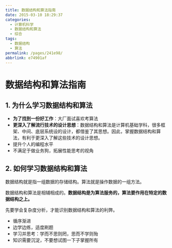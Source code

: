 ```yaml
---
title: 数据结构和算法指南
date: 2015-03-10 18:29:37
categories: 
  - 计算机科学
  - 数据结构和算法
  - 综合
tags: 
  - 数据结构
  - 算法
permalink: /pages/241e98/
abbrlink: e74901af
---
```


# 数据结构和算法指南

## 1. 为什么学习数据结构和算法

- **为了找到一份好工作**：大厂面试喜欢考算法
- **更深入了解流行技术的设计思想**：数据结构和算法是计算机基础学科，很多框架、中间、底层系统设的设计，都借鉴了其思想。因此，掌握数据结构和算法，有利于更深入了解这些技术的设计思想。
- 提升个人的编程水平
- 不满足于做业务狗，拓展性能思考的视角

## 2. 如何学习数据结构和算法

数据结构就是指一组数据的存储结构。算法就是操作数据的一组方法。

数据结构和算法是相辅相成的。**数据结构是为算法服务的，算法要作用在特定的数据结构之上。**

先要学会复杂度分析，才能识别数据结构和算法的利弊。

- 循序渐进
- 边学边练，适度刷题
- 学习并思考：学而不思则罔，思而不学则殆
- 知识需要沉淀，不要想试图一下子掌握所有
